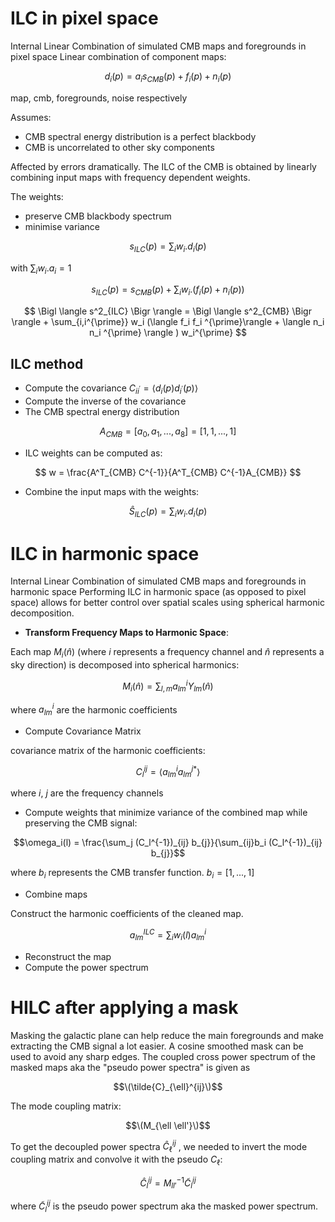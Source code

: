 # ILC in pixel space
Internal Linear Combination of simulated CMB maps and foregrounds in pixel space
Linear combination of component maps:

$$
d_i(p) = a_i s_{CMB}(p) +f_i(p) +n_i(p)
$$

map, cmb, foregrounds, noise respectively

Assumes:

- CMB spectral energy distribution is a perfect blackbody
- CMB is uncorrelated to other sky components

Affected by errors dramatically. The ILC of the CMB is obtained by linearly combining input maps with frequency dependent weights. 

The weights:

- preserve CMB blackbody spectrum
- minimise variance

$$
s_{ILC} (p) = \sum_i w_i . d_i(p)
$$

with $\sum_i w_i .a_i =1$

$$
s_{ILC} (p) = s_{CMB}(p) + \sum_i w_i . (f_i(p) + n_i(p))
$$

$$
\Bigl \langle s^2_{ILC} \Bigr \rangle = \Bigl \langle s^2_{CMB} \Bigr \rangle +  \sum_{i,i^{\prime}} w_i (\langle f_i f_i ^{\prime}\rangle + \langle n_i n_i ^{\prime} \rangle ) w_i^{\prime}
$$

## ILC method

- Compute the covariance $C_{i i^{\prime}} = \langle d_i (p)d_{i^{\prime}}(p)\rangle$
- Compute the inverse of the covariance
- The CMB spectral energy distribution

$$
A_{CMB} = [a_0, a_1,...,a_8]=[1,1,...,1]
$$

- ILC weights can be computed as:

$$
w = \frac{A^T_{CMB} C^{-1}}{A^T_{CMB} C^{-1}A_{CMB}}
$$

- Combine the input maps with the weights:

$$
\hat{S}_{ILC}(p) = \sum_i w_i . d_i(p)
$$

# ILC in harmonic space
Internal Linear Combination of simulated CMB maps and foregrounds in harmonic space
Performing ILC in harmonic space (as opposed to pixel space) allows for better control over spatial scales using spherical harmonic decomposition.

- **Transform Frequency Maps to Harmonic Space**:

Each map $M_i(\hat{n})$ (where $i$ represents a frequency channel and $\hat{n}$ represents a sky direction) is decomposed into spherical harmonics:

$$
M_i(\hat{n}) = \sum_{l,m} a^i_{lm}Y_{lm}(\hat{n})
$$

where $a^i_{lm}$ are the harmonic coefficients

- Compute Covariance Matrix

covariance matrix of the harmonic coefficients:

``` math
C^{ij}_l = \langle a^i_{lm} a^{j*}_{lm} \rangle
```

where $i$, $j$ are the frequency channels

- Compute weights that minimize variance of the combined map while preserving the CMB signal:

```math
\omega_i(l) = \frac{\sum_j (C_l^{-1})_{ij} b_{j}}{\sum_{ij}b_i (C_l^{-1})_{ij} b_{j}}
```

where $b_i$  represents the CMB transfer function. $b_i = [1,...,1]$

- Combine maps

Construct the harmonic coefficients of the cleaned map.

```math 
a^{ILC}_{lm} = \sum_i w_i(l)a^i_{lm}
 ```

- Reconstruct the map
- Compute the power spectrum
# HILC after applying a mask
Masking the galactic plane can help reduce the main foregrounds and make extracting the CMB signal a lot easier. A cosine smoothed mask can be used to avoid any sharp edges. 
The coupled cross power spectrum of the masked maps aka the "pseudo power spectra" is given as
```math
\(\tilde{C}_{\ell}^{ij}\)
```
The mode coupling matrix:
```math
\(M_{\ell \ell'}\)
```
To get the decoupled power spectra $\hat{C}_{\ell}^{ij}$ , we needed to invert the mode coupling matrix and convolve it with the pseudo $C_\ell$:
```math
    \hat{C}_l^{ij} = M_{ll'}^{-1} \tilde{C}_l^{ij}
```


where $\tilde{C}_l^{ij}$ is the pseudo power spectrum aka the masked power spectrum.

